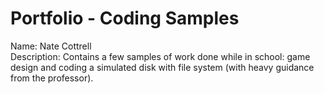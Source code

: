 # Portfolio - Coding Samples

Name: Nate Cottrell<br>
Description: Contains a few samples of work done while in school: game design and coding a simulated disk
with file system (with heavy guidance from the professor).
